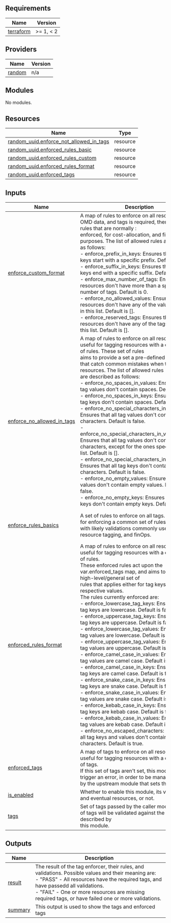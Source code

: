 <!-- BEGIN_TF_DOCS -->
## Requirements

| Name | Version |
|------|---------|
| <a name="requirement_terraform"></a> [terraform](#requirement\_terraform) | >= 1, < 2 |

## Providers

| Name | Version |
|------|---------|
| <a name="provider_random"></a> [random](#provider\_random) | n/a |

## Modules

No modules.

## Resources

| Name | Type |
|------|------|
| [random_uuid.enforce_not_allowed_in_tags](https://registry.terraform.io/providers/hashicorp/random/latest/docs/resources/uuid) | resource |
| [random_uuid.enforced_rules_basic](https://registry.terraform.io/providers/hashicorp/random/latest/docs/resources/uuid) | resource |
| [random_uuid.enforced_rules_custom](https://registry.terraform.io/providers/hashicorp/random/latest/docs/resources/uuid) | resource |
| [random_uuid.enforced_rules_format](https://registry.terraform.io/providers/hashicorp/random/latest/docs/resources/uuid) | resource |
| [random_uuid.enforced_tags](https://registry.terraform.io/providers/hashicorp/random/latest/docs/resources/uuid) | resource |

## Inputs

| Name | Description | Type | Default | Required |
|------|-------------|------|---------|:--------:|
| <a name="input_enforce_custom_format"></a> [enforce\_custom\_format](#input\_enforce\_custom\_format) | A map of rules to enforce on all resources. When OMD data, and tags is required, there are custom rules that are normally :<br>enforced, for cost-allocation, and finops purposes. The list of allowed rules are described as follows:<br>- enforce\_prefix\_in\_keys: Ensures that all tag keys start with a specific prefix. Default is "".<br>- enforce\_suffix\_in\_keys: Ensures that all tag keys end with a specific suffix. Default is "".<br>- enforce\_max\_number\_of\_tags: Ensures that all resources don't have more than a specific number of tags. Default is 0.<br>- enforce\_no\_allowed\_values: Ensures that all resources don't have any of the values specified in this list. Default is [].<br>- enforce\_reserved\_tags: Ensures that all resources don't have any of the tags specified in this list. Default is []. | <pre>object({<br>    enforce_prefix_in_keys     = string<br>    enforce_suffix_in_keys     = string<br>    enforce_max_number_of_tags = number<br>    enforce_no_allowed_values  = list(string)<br>    enforce_reserved_tags      = list(string)<br>  })</pre> | <pre>{<br>  "enforce_max_number_of_tags": 0,<br>  "enforce_no_allowed_values": [],<br>  "enforce_prefix_in_keys": "",<br>  "enforce_reserved_tags": [],<br>  "enforce_suffix_in_keys": ""<br>}</pre> | no |
| <a name="input_enforce_no_allowed_in_tags"></a> [enforce\_no\_allowed\_in\_tags](#input\_enforce\_no\_allowed\_in\_tags) | A map of rules to enforce on all resources.  This is useful for tagging resources with a common set of rules. These set of rules<br>aims to provide a set a pre-defined validations, that catch common mistakes when tagging resources. The list of allowed rules<br>are described as follows:<br>- enforce\_no\_spaces\_in\_values: Ensures that all tag values don't contain spaces. Default is false.<br>- enforce\_no\_spaces\_in\_keys: Ensures that all tag keys don't contain spaces. Default is false.<br>- enforce\_no\_special\_characters\_in\_values: Ensures that all tag values don't contain special characters. Default is false.<br>- enforce\_no\_special\_characters\_in\_values\_except: Ensures that all tag values don't contain special characters, except for the ones specified in this list. Default is [].<br>- enforce\_no\_special\_characters\_in\_keys: Ensures that all tag keys don't contain special characters. Default is false.<br>- enforce\_no\_empty\_values: Ensures that all tag values don't contain empty values. Default is false.<br>- enforce\_no\_empty\_keys: Ensures that all tag keys don't contain empty keys. Default is false. | <pre>object({<br>    enforce_no_spaces_in_values                    = bool<br>    enforce_no_spaces_in_keys                      = bool<br>    enforce_no_special_characters_in_values        = bool<br>    enforce_no_special_characters_in_keys          = bool<br>    enforce_no_special_characters_in_values_except = list(string)<br>    enforce_no_empty_values                        = bool<br>    enforce_no_empty_keys                          = bool<br>  })</pre> | <pre>{<br>  "enforce_no_empty_keys": false,<br>  "enforce_no_empty_values": false,<br>  "enforce_no_spaces_in_keys": false,<br>  "enforce_no_spaces_in_values": false,<br>  "enforce_no_special_characters_in_keys": false,<br>  "enforce_no_special_characters_in_values": false,<br>  "enforce_no_special_characters_in_values_except": []<br>}</pre> | no |
| <a name="input_enforce_rules_basics"></a> [enforce\_rules\_basics](#input\_enforce\_rules\_basics) | A set of rules to enforce on all tags.  This is useful for enforcing a common set of rules on all tags.<br>with likely validations commonly used for cloud resource tagging, and finOps. | <pre>object({<br>    enforce_all_keys_and_values_are_filled = bool<br>    enforce_no_whitespaces_in_tag_values   = bool<br>  })</pre> | <pre>{<br>  "enforce_all_keys_and_values_are_filled": false,<br>  "enforce_no_whitespaces_in_tag_values": false<br>}</pre> | no |
| <a name="input_enforced_rules_format"></a> [enforced\_rules\_format](#input\_enforced\_rules\_format) | A map of rules to enforce on all resources.  This is useful for tagging resources with a common set of rules.<br>These enforced rules act upon the var.enforced\_tags map, and aims to enforce high-level/general set of<br>rules that applies either for tag keys, or their respective values.<br>The rules currently enforced are:<br>- enforce\_lowercase\_tag\_keys: Ensures that all tag keys are lowercase. Default is false.<br>- enforce\_uppercase\_tag\_keys: Ensures that all tag keys are uppercase. Default is false.<br>- enforce\_lowercase\_tag\_values: Ensures that all tag values are lowercase. Default is false.<br>- enforce\_uppercase\_tag\_values: Ensures that all tag values are uppercase. Default is false.<br>- enforce\_camel\_case\_in\_values: Ensures that all tag values are camel case. Default is false.<br>- enforce\_camel\_case\_in\_keys: Ensures that all tag keys are camel case. Default is false.<br>- enforce\_snake\_case\_in\_keys: Ensures that all tag keys are snake case. Default is false.<br>- enforce\_snake\_case\_in\_values: Ensures that all tag values are snake case. Default is false.<br>- enforce\_kebab\_case\_in\_keys: Ensures that all tag keys are kebab case. Default is false.<br>- enforce\_kebab\_case\_in\_values: Ensures that all tag values are kebab case. Default is false.<br>- enforce\_no\_escaped\_characters: Ensures that all tag keys and values don't contain escaped characters. Default is true. | <pre>object({<br>    enforce_lowercase_tag_keys    = bool<br>    enforce_uppercase_tag_keys    = bool<br>    enforce_lowercase_tag_values  = bool<br>    enforce_uppercase_tag_values  = bool<br>    enforce_camel_case_in_values  = bool<br>    enforce_camel_case_in_keys    = bool<br>    enforce_snake_case_in_keys    = bool<br>    enforce_snake_case_in_values  = bool<br>    enforce_kebab_case_in_keys    = bool<br>    enforce_kebab_case_in_values  = bool<br>    enforce_no_escaped_characters = bool<br>  })</pre> | <pre>{<br>  "enforce_camel_case_in_keys": false,<br>  "enforce_camel_case_in_values": false,<br>  "enforce_kebab_case_in_keys": false,<br>  "enforce_kebab_case_in_values": false,<br>  "enforce_lowercase_tag_keys": false,<br>  "enforce_lowercase_tag_values": false,<br>  "enforce_no_escaped_characters": true,<br>  "enforce_snake_case_in_keys": false,<br>  "enforce_snake_case_in_values": false,<br>  "enforce_uppercase_tag_keys": false,<br>  "enforce_uppercase_tag_values": false<br>}</pre> | no |
| <a name="input_enforced_tags"></a> [enforced\_tags](#input\_enforced\_tags) | A map of tags to enforce on all resources.  This is useful for tagging resources with a common set of tags.<br>If this set of tags aren't set, this module will trigger an error, in order to be managed<br>by the upstream module that sets these tags. | `map(string)` | `{}` | no |
| <a name="input_is_enabled"></a> [is\_enabled](#input\_is\_enabled) | Whether to enable this module, its validations and eventual resources, or not. | `bool` | n/a | yes |
| <a name="input_tags"></a> [tags](#input\_tags) | Set of tags passed by the caller module. This set of tags will be validated against the set of rules described by<br>this module. | `map(string)` | n/a | yes |

## Outputs

| Name | Description |
|------|-------------|
| <a name="output_result"></a> [result](#output\_result) | The result of the tag enforcer, their rules, and validations. Possible values and their meaning are:<br>  - "PASS" - All resources have the required tags, and have passedd all validations.<br>  - "FAIL" - One or more resources are missing required tags, or have failed one or more validations. |
| <a name="output_summary"></a> [summary](#output\_summary) | This output is used to show the tags and enforced tags |
<!-- END_TF_DOCS -->
